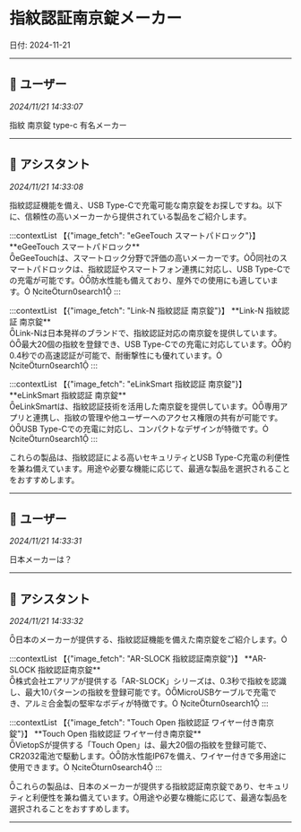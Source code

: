 # 指紋認証南京錠メーカー

日付: 2024-11-21

---

## 👤 ユーザー
*2024/11/21 14:33:07*

指紋 南京錠 type-c 有名メーカー

---

## 🤖 アシスタント
*2024/11/21 14:33:08*

指紋認証機能を備え、USB Type-Cで充電可能な南京錠をお探しですね。以下に、信頼性の高いメーカーから提供されている製品をご紹介します。

:::contextList
【{"image\_fetch": "eGeeTouch スマートパドロック"}】
\*\*eGeeTouch スマートパドロック\*\*  
eGeeTouchは、スマートロック分野で評価の高いメーカーです。同社のスマートパドロックは、指紋認証やスマートフォン連携に対応し、USB Type-Cでの充電が可能です。防水性能も備えており、屋外での使用にも適しています。 citeturn0search1
:::

:::contextList
【{"image\_fetch": "Link-N 指紋認証 南京錠"}】
\*\*Link-N 指紋認証 南京錠\*\*  
Link-Nは日本発祥のブランドで、指紋認証対応の南京錠を提供しています。最大20個の指紋を登録でき、USB Type-Cでの充電に対応しています。約0.4秒での高速認証が可能で、耐衝撃性にも優れています。 citeturn0search1
:::

:::contextList
【{"image\_fetch": "eLinkSmart 指紋認証 南京錠"}】
\*\*eLinkSmart 指紋認証 南京錠\*\*  
eLinkSmartは、指紋認証技術を活用した南京錠を提供しています。専用アプリと連携し、指紋の管理や他ユーザーへのアクセス権限の共有が可能です。USB Type-Cでの充電に対応し、コンパクトなデザインが特徴です。 citeturn0search1
:::

これらの製品は、指紋認証による高いセキュリティとUSB Type-C充電の利便性を兼ね備えています。用途や必要な機能に応じて、最適な製品を選択されることをおすすめします。

---

## 👤 ユーザー
*2024/11/21 14:33:31*

日本メーカーは？

---

## 🤖 アシスタント
*2024/11/21 14:33:32*

日本のメーカーが提供する、指紋認証機能を備えた南京錠をご紹介します。

:::contextList
【{"image\_fetch": "AR-SLOCK 指紋認証南京錠"}】
\*\*AR-SLOCK 指紋認証南京錠\*\*  
株式会社エアリアが提供する「AR-SLOCK」シリーズは、0.3秒で指紋を認識し、最大10パターンの指紋を登録可能です。MicroUSBケーブルで充電でき、アルミ合金製の堅牢なボディが特徴です。 citeturn0search1
:::

:::contextList
【{"image\_fetch": "Touch Open 指紋認証 ワイヤー付き南京錠"}】
\*\*Touch Open 指紋認証 ワイヤー付き南京錠\*\*  
VietopSが提供する「Touch Open」は、最大20個の指紋を登録可能で、CR2032電池で駆動します。防水性能IP67を備え、ワイヤー付きで多用途に使用できます。 citeturn0search4
:::

これらの製品は、日本のメーカーが提供する指紋認証南京錠であり、セキュリティと利便性を兼ね備えています。用途や必要な機能に応じて、最適な製品を選択されることをおすすめします。

---
